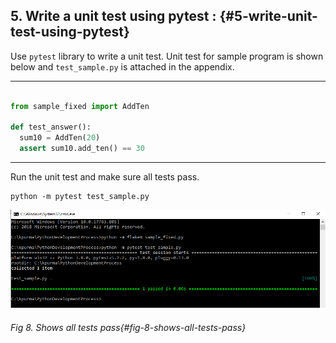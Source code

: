 <!--- @file
  5 write unit test using pytest.md for Python Development Process and Coding Specification

  Copyright (c) 2019, Intel Corporation. All rights reserved.<BR>

  Redistribution and use in source (original document form) and 'compiled'
  forms (converted to PDF, epub, HTML and other formats) with or without
  modification, are permitted provided that the following conditions are met:

  1) Redistributions of source code (original document form) must retain the
     above copyright notice, this list of conditions and the following
     disclaimer as the first lines of this file unmodified.

  2) Redistributions in compiled form (transformed to other DTDs, converted to
     PDF, epub, HTML and other formats) must reproduce the above copyright
     notice, this list of conditions and the following disclaimer in the
     documentation and/or other materials provided with the distribution.

  THIS DOCUMENTATION IS PROVIDED BY TIANOCORE PROJECT "AS IS" AND ANY EXPRESS OR
  IMPLIED WARRANTIES, INCLUDING, BUT NOT LIMITED TO, THE IMPLIED WARRANTIES OF
  MERCHANTABILITY AND FITNESS FOR A PARTICULAR PURPOSE ARE DISCLAIMED. IN NO
  EVENT SHALL TIANOCORE PROJECT  BE LIABLE FOR ANY DIRECT, INDIRECT, INCIDENTAL,
  SPECIAL, EXEMPLARY, OR CONSEQUENTIAL DAMAGES (INCLUDING, BUT NOT LIMITED TO,
  PROCUREMENT OF SUBSTITUTE GOODS OR SERVICES; LOSS OF USE, DATA, OR PROFITS;
  OR BUSINESS INTERRUPTION) HOWEVER CAUSED AND ON ANY THEORY OF LIABILITY,
  WHETHER IN CONTRACT, STRICT LIABILITY, OR TORT (INCLUDING NEGLIGENCE OR
  OTHERWISE) ARISING IN ANY WAY OUT OF THE USE OF THIS DOCUMENTATION, EVEN IF
  ADVISED OF THE POSSIBILITY OF SUCH DAMAGE.

-->

## 5. Write a unit test using pytest **:** {#5-write-unit-test-using-pytest}

Use `pytest` library to write a unit test. Unit test for sample program is shown below and `test_sample.py` is attached in the appendix.

---


```python

from sample_fixed import AddTen

def test_answer():
  sum10 = AddTen(20)
  assert sum10.add_ten() == 30

```



---
Run the unit test and make sure all tests pass.



```shell
python -m pytest test_sample.py
```



![](/media/image8.png)
###### Fig 8. Shows all tests pass{#fig-8-shows-all-tests-pass}

<br>